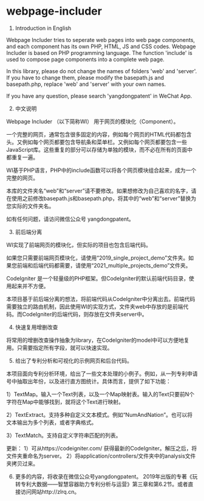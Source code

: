 # webpage-includer

1. Introduction in English 

Webpage Includer tries to seperate web pages into web page components, and each component has its own PHP, HTML, JS and CSS codes. Webpage Includer is based on PHP programming language. The function 'include' is used to compose page components into a complete web page. 

In this library, please do not change the names of folders 'web' and 'server'. If you have to change them, please modify the basepath.js and basepath.php, replace 'web' and 'server' with your own names.

If you have any question, please search 'yangdongpatent' in WeChat App. 

2. 中文说明

Webpage Includer （以下简称WI） 用于网页的模块化（Component）。 

一个完整的网页，通常包含很多固定的内容，例如每个网页的HTML代码都包含<head>头。又例如每个网页都要包含导航条和菜单栏。又例如每个网页都要包含一些JavaScript库。这些重复的部分可以存储为单独的模块，而不必在所有的页面中都重复一遍。

WI基于PHP语言，PHP中的include函数可以将各个网页模块组合起来，成为一个完整的网页。

本库的文件夹名“web”和“server”请不要修改。如果想修改为自己喜欢的名字，请在使用之前修改basepath.js和basepath.php，将其中的“web”和“server”替换为您实际的文件夹名。

如有任何问题，请访问微信公众号 yangdongpatent。


3. 前后端分离

WI实现了前端网页的模块化，但实际的项目也包含后端代码。

如果您只需要前端网页模块化，请使用“2019_single_project_demo”文件夹。如果您前端和后端代码都需要，请使用“2021_multiple_projects_demo”文件夹。

CodeIgniter 是一个轻量级的PHP框架。但CodeIgniter的默认前端代码目录，使用起来并不方便。

本项目基于前后端分离的想法，将前端代码从CodeIgniter中分离出去。前端代码需要独立的路由机制，因此使用WI的实现方式，文件夹web中存放的是前端代码。而CodeIgniter的后端代码，则存放在文件夹server中。

4. 快速复用增删改查

将常用的增删改查操作抽象为library，在CodeIgniter的model中可以方便地复用。只需要指定所有字段，就可以快速实现。

5. 给出了专利分析和可视化的示例网页和后台代码。

本项目面向专利分析环境，给出了一些文本处理的小例子。例如，从一列专利申请号中抽取出年份，以及进行直方图统计。具体而言，提供了如下功能： 

1）TextMap。输入一个Text列表，以及一个Map映射表。输入的Text只要前N个字符在Map中能够找到，就将这个Text进行映射。

2）TextExtract。支持多种自定义文本模式。例如“NumAndNation”。也可以将文本输出为多个列表，或者字典格式。

3）TextMatch。支持自定义字符串匹配的列表。

更新： 1）可从https://codeigniter.com/ 获得最新的CodeIgniter。解压之后，将文件夹重命名为server。 2）将application/controllers/文件夹中的analysis文件夹拷贝过来。

6. 更多的内容，将收录在微信公众号yangdongpatent。 2019年出版的专著《玩转专利大数据——智慧容器助力专利分析与运营》第三章和第6.2节。或者直接访问网站http://zlrq.cn。